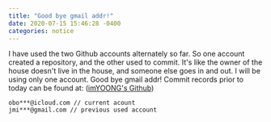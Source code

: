 ```yaml
---
title: "Good bye gmail addr!"
date: 2020-07-15 15:46:28 -0400
categories: notice
---
```




I have used the two Github accounts alternately so far. So one account created a repository, and the other used to commit. It's like the owner of the house doesn't live in the house, and someone else goes in and out. I will be using only one account. Good bye gmail addr!
Commit records prior to today can be found at: ([imYOONG's Github](https://github.com/imYOONG))



```
obo***@icloud.com // current acount
jmi***@gmail.com // previous used account
```
